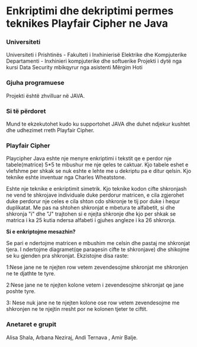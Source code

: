 <h1><strong> Enkriptimi dhe dekriptimi permes teknikes Playfair Cipher ne Java</strong></h1>


<h3><strong> Universiteti</strong></h3>
Universiteti i Prishtinës - Fakulteti i Inxhinierisë Elektrike dhe Kompjuterike
Departamenti - Inxhinieri kompjuterike dhe softuerike
Projekti i dytë nga kursi Data Security mbikqyrur nga asistenti Mërgim Hoti



<h3><strong>Gjuha programuese</strong></h3>
Projekti është zhvilluar në JAVA.


<h3><strong>Si të përdoret</strong></h3>
Mund te ekzekutohet kudo ku supportohet JAVA dhe duhet ndjekur kushtet dhe udhezimet rreth Playfair Cipher.


<h3><strong>Playfair Cipher</strong></h3>

Playcipher Java eshte nje menyre enkriptimi i tekstit qe e perdor nje tabele(matrice) 5*5 te mbushur me nje qeles te caktuar. Kjo tabele eshet e vlefshme per shkak se nuk eshte e lehte me u dekriptu pa e ditur qelsin. Kjo teknike eshte inventuar nga Charles Wheatstone.

Eshte nje teknike e enkriptimit simetrik. Kjo teknike kodon cifte shkronjash ne vend te shkrojave individuale duke perdorur matricen, e cila zgjerohet duke perdorur nje celes e cila shton cdo shkronje te tij por duke i hequr duplikatat. Me pas na shtohen shkronjat e mbetura te alfabetit, si dhe shkronja "i" dhe "J" trajtohen si e njejta shkronje dhe kjo per shkak se matrica i ka 25 kutia ndersa alfabeti i gjuhes angleze i ka 26 shkronja.

<strong>Si e enkriptojme mesazhin?</strong>

Se pari e ndertojme matricen e mbushim me celsin dhe pastaj me shkronjat tjera. I ndertojme diagramet(qe paraqesin cifte te shkronjave) dhe shikojme se ku gjenden pra shkronjat.
Ekzistojne disa raste:

1:Nese jane ne te njejten row vetem zevendesojme shkronjat me shkronjen ne te djathte te tyre.

2:Nese jane ne te njejten kolone vetem i zevendesojme shkronjat qe jane poshte tyre.

3: Nese nuk jane ne te njejten kolone ose row vetem zevendesojme me shkronjen ne te njejtin rresht por ne kolonen tjeter te ciftit.

<h3><strong>Anetaret e grupit</strong></h3>
Alisa Shala,
Arbana Neziraj,
Andi Ternava ,
Amir Balje.



